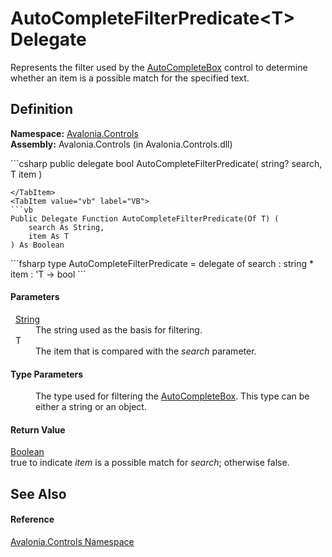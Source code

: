 # AutoCompleteFilterPredicate&lt;T&gt; Delegate


Represents the filter used by the <a href="T_Avalonia_Controls_AutoCompleteBox">AutoCompleteBox</a> control to determine whether an item is a possible match for the specified text.



## Definition
**Namespace:** <a href="N_Avalonia_Controls">Avalonia.Controls</a>  
**Assembly:** Avalonia.Controls (in Avalonia.Controls.dll)

<Tabs groupId="api-code-preview">
<TabItem value="csharp" label="C#">
```csharp
public delegate bool AutoCompleteFilterPredicate<T>(
	string? search,
	T item
)

```
</TabItem>
<TabItem value="vb" label="VB">
```vb
Public Delegate Function AutoCompleteFilterPredicate(Of T) ( 
	search As String,
	item As T
) As Boolean
```
</TabItem>
<TabItem value="fsharp" label="F#">
```fsharp
type AutoCompleteFilterPredicate = 
    delegate of 
        search : string * 
        item : 'T -> bool
```
</TabItem>
</Tabs>



#### Parameters
<dl><dt>  <a href="https://learn.microsoft.com/dotnet/api/system.string" target="_blank" rel="noopener noreferrer">String</a></dt><dd>The string used as the basis for filtering.</dd><dt>  T</dt><dd>The item that is compared with the <em>search</em> parameter.</dd></dl>

#### Type Parameters
<dl><dt /><dd>The type used for filtering the <a href="T_Avalonia_Controls_AutoCompleteBox">AutoCompleteBox</a>. This type can be either a string or an object.</dd></dl>

#### Return Value
<a href="https://learn.microsoft.com/dotnet/api/system.boolean" target="_blank" rel="noopener noreferrer">Boolean</a>  
true to indicate *item* is a possible match for *search*; otherwise false.

## See Also


#### Reference
<a href="N_Avalonia_Controls">Avalonia.Controls Namespace</a>  

